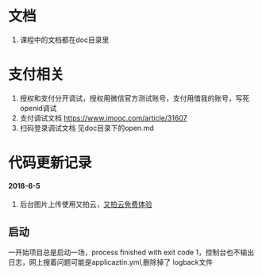 # 文档
1. 课程中的文档都在doc目录里

# 支付相关
1. 授权和支付分开调试，授权用微信官方测试账号，支付用借我的账号，写死openid调试
1. 支付调试文档 https://www.imooc.com/article/31607
1. 扫码登录调试文档 见doc目录下的open.md


# 代码更新记录
#### 2018-6-5
1. 后台图片上传使用又拍云，[又拍云免费体验](https://console.upyun.com/register/?invite=HyTufSjS-)



## 启动
一开始项目总是启动一场，process finished with exit code 1，控制台也不输出日志，网上搜着问题可能是applicaztin.yml,删除掉了 logback文件